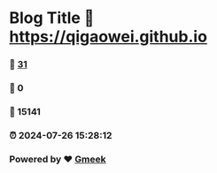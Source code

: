 # Blog Title :link: https://qigaowei.github.io 
### :page_facing_up: [31](https://qigaowei.github.io/tag.html) 
### :speech_balloon: 0 
### :hibiscus: 15141 
### :alarm_clock: 2024-07-26 15:28:12 
### Powered by :heart: [Gmeek](https://github.com/Meekdai/Gmeek)
